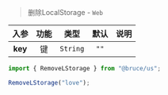 > 删除LocalStorage - `Web`

入参|功能|类型|默认|说明
:-:|:-:|:-:|:-:|-
**key**|键|`String`|`""`

```js
import { RemoveLStorage } from "@bruce/us";

RemoveLStorage("love");
```